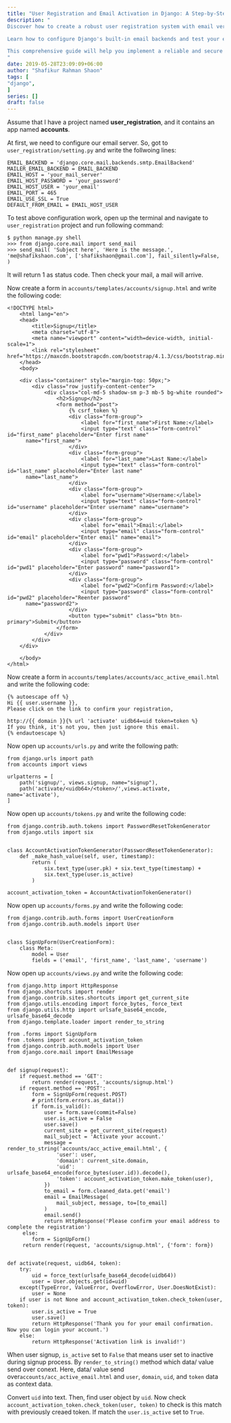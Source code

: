 ```yaml
---
title: "User Registration and Email Activation in Django: A Step-by-Step Guide"
description: "
Discover how to create a robust user registration system with email verification in Django, a popular Python web framework. This guide covers the necessary steps to set up email server configurations, design user-friendly registration forms, and manage account activation links. Follow along as we demonstrate best practices for creating a secure and seamless registration process, ensuring that users can only access their accounts after verifying their email addresses.

Learn how to configure Django's built-in email backends and test your email settings to make sure everything is working correctly. Explore form creation, account activation tokens, and URL patterns for managing user activation links. Walk through the process of creating and sending customized email templates, allowing users to activate their accounts and confirm their email addresses.

This comprehensive guide will help you implement a reliable and secure user registration system for your Django projects, while providing users with a seamless onboarding experience. By following these steps, you can enhance your website's security and ensure that only legitimate users gain access to your platform.
"
date: 2019-05-28T23:09:09+06:00
author: "Shafikur Rahman Shaon"
tags: [
"django",
]
series: []
draft: false
---
```

Assume that I have a project named **user_registration**, and it contains an app named **accounts**.

At first, we need to configure our email server. So, got to `user_registration/setting.py` and write the follwoing
lines:
```
EMAIL_BACKEND = 'django.core.mail.backends.smtp.EmailBackend'  
MAILER_EMAIL_BACKEND = EMAIL_BACKEND  
EMAIL_HOST = 'your_mail_server'  
EMAIL_HOST_PASSWORD = 'your_password'  
EMAIL_HOST_USER = 'your_email'  
EMAIL_PORT = 465  
EMAIL_USE_SSL = True  
DEFAULT_FROM_EMAIL = EMAIL_HOST_USER
```

To test above configuration work, open up the terminal and navigate to `user_registration` project and run following
command:

```
$ python manage.py shell
>>> from django.core.mail import send_mail
>>> send_mail( 'Subject here', 'Here is the message.', 'me@shafikshaon.com', ['shafikshaon@gmail.com'], fail_silently=False, )
```

It will return 1 as status code.
Then check your mail, a mail will arrive.

Now create a form in `accounts/templates/accounts/signup.html` and write the following code:

```
<!DOCTYPE html>  
    <html lang="en">  
    <head>  
        <title>Signup</title>  
        <meta charset="utf-8">  
        <meta name="viewport" content="width=device-width, initial-scale=1">  
        <link rel="stylesheet" href="https://maxcdn.bootstrapcdn.com/bootstrap/4.1.3/css/bootstrap.min.css">  
    </head>  
    <body>  

    <div class="container" style="margin-top: 50px;">  
        <div class="row justify-content-center">  
            <div class="col-md-5 shadow-sm p-3 mb-5 bg-white rounded">  
                <h2>Signup</h2>  
                <form method="post">  
                    {% csrf_token %}  
                    <div class="form-group">  
                        <label for="first_name">First Name:</label>  
                        <input type="text" class="form-control" id="first_name" placeholder="Enter first name"  
      name="first_name">  
                    </div>  
                    <div class="form-group">  
                        <label for="last_name">Last Name:</label>  
                        <input type="text" class="form-control" id="last_name" placeholder="Enter last name"  
      name="last_name">  
                    </div>  
                    <div class="form-group">  
                        <label for="username">Username:</label>  
                        <input type="text" class="form-control" id="username" placeholder="Enter username" name="username">  
                    </div>  
                    <div class="form-group">  
                        <label for="email">Email:</label>  
                        <input type="email" class="form-control" id="email" placeholder="Enter email" name="email">  
                    </div>  
                    <div class="form-group">  
                        <label for="pwd1">Password:</label>  
                        <input type="password" class="form-control" id="pwd1" placeholder="Enter password" name="password1">  
                    </div>  
                    <div class="form-group">  
                        <label for="pwd2">Confirm Password:</label>  
                        <input type="password" class="form-control" id="pwd2" placeholder="Reenter password"  
      name="password2">  
                    </div>  
                    <button type="submit" class="btn btn-primary">Submit</button>  
                </form>  
            </div>  
        </div>  
    </div>  

    </body>  
</html>
```

Now create a form in `accounts/templates/accounts/acc_active_email.html` and write the following code:

```
{% autoescape off %}  
Hi {{ user.username }},  
Please click on the link to confirm your registration,  

http://{{ domain }}{% url 'activate' uidb64=uid token=token %}  
If you think, it's not you, then just ignore this email.  
{% endautoescape %}
```

Now open up `accounts/urls.py` and write the following path:

```
from django.urls import path  
from accounts import views  

urlpatterns = [  
    path('signup/', views.signup, name="signup"),  
    path('activate/<uidb64>/<token>/',views.activate, name='activate'),  
]
```

Now open up `accounts/tokens.py` and write the following code:

```
from django.contrib.auth.tokens import PasswordResetTokenGenerator  
from django.utils import six  


class AccountActivationTokenGenerator(PasswordResetTokenGenerator):  
    def _make_hash_value(self, user, timestamp):  
        return (  
            six.text_type(user.pk) + six.text_type(timestamp) +  
            six.text_type(user.is_active)  
        )  

account_activation_token = AccountActivationTokenGenerator()
```

Now open up `accounts/forms.py` and write the following code:

```
from django.contrib.auth.forms import UserCreationForm  
from django.contrib.auth.models import User  


class SignUpForm(UserCreationForm):  
    class Meta:  
        model = User  
        fields = ('email', 'first_name', 'last_name', 'username')
```

Now open up `accounts/views.py` and write the following code:

```
from django.http import HttpResponse  
from django.shortcuts import render  
from django.contrib.sites.shortcuts import get_current_site  
from django.utils.encoding import force_bytes, force_text  
from django.utils.http import urlsafe_base64_encode, urlsafe_base64_decode  
from django.template.loader import render_to_string  

from .forms import SignUpForm  
from .tokens import account_activation_token  
from django.contrib.auth.models import User  
from django.core.mail import EmailMessage  


def signup(request):  
    if request.method == 'GET':  
        return render(request, 'accounts/signup.html')  
    if request.method == 'POST':  
        form = SignUpForm(request.POST)  
        # print(form.errors.as_data())  
        if form.is_valid():  
            user = form.save(commit=False)  
            user.is_active = False  
            user.save()  
            current_site = get_current_site(request)  
            mail_subject = 'Activate your account.'  
            message = render_to_string('accounts/acc_active_email.html', {  
                'user': user,  
                'domain': current_site.domain,  
                'uid': urlsafe_base64_encode(force_bytes(user.id)).decode(),  
                'token': account_activation_token.make_token(user),  
            })  
            to_email = form.cleaned_data.get('email')  
            email = EmailMessage(  
                mail_subject, message, to=[to_email]  
            )  
            email.send()  
            return HttpResponse('Please confirm your email address to complete the registration')  
     else:  
        form = SignUpForm()  
     return render(request, 'accounts/signup.html', {'form': form})  


def activate(request, uidb64, token):  
    try:  
        uid = force_text(urlsafe_base64_decode(uidb64))  
        user = User.objects.get(id=uid)  
    except(TypeError, ValueError, OverflowError, User.DoesNotExist):  
        user = None  
    if user is not None and account_activation_token.check_token(user, token):  
        user.is_active = True  
        user.save()  
        return HttpResponse('Thank you for your email confirmation. Now you can login your account.')  
    else:  
        return HttpResponse('Activation link is invalid!')
```

When user signup, `is_active` set to `False` that means user set to inactive during signup process.
By `render_to_string()` method which data/ value send over conext. Here, data/ value send
over`accounts/acc_active_email.html` and `user`, `domain`, `uid`, and `token` data as context data.

Convert `uid` into text. Then, find user object by `uid`.
Now check `account_activation_token.check_token(user, token)` to check is this match with previously creaed token. If
match the `user.is_active` set to `True`.
